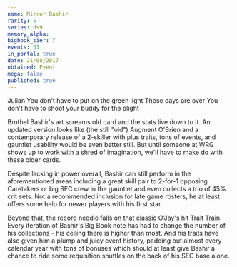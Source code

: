 ```yaml
---
name: Mirror Bashir
rarity: 5
series: ds9
memory_alpha:
bigbook_tier: 7
events: 51
in_portal: true
date: 21/08/2017
obtained: Event
mega: false
published: true
---
```


Julian
You don't have to put on the green light
Those days are over
You don't have to shoot your buddy for the plight

Brothel Bashir's art screams old card and the stats live down to it. An updated version looks like (the still "old") Augment O'Brien and a contemporary release of a 2-skiller with plus traits, tons of events, and gauntlet usability would be even better still. But until someone at WRG shows up to work with a shred of imagination, we'll have to make do with these older cards.

Despite lacking in power overall, Bashir can still perform in the aforementioned areas including a great skill pair to 2-for-1 opposing Caretakers or big SEC crew in the gauntlet and even collects a trio of 45% crit sets. Not a recommended inclusion for late game rosters, he at least offers some help for newer players with his first star.

Beyond that, the record needle falls on that classic O'Jay's hit Trait Train. Every iteration of Bashir's Big Book note has had to change the number of his collections - his ceiling there is higher than most. And his traits have also given him a plump and juicy event history, padding out almost every calendar year with tons of bonuses which should at least give Bashir a chance to ride some requisition shuttles on the back of his SEC base alone.

